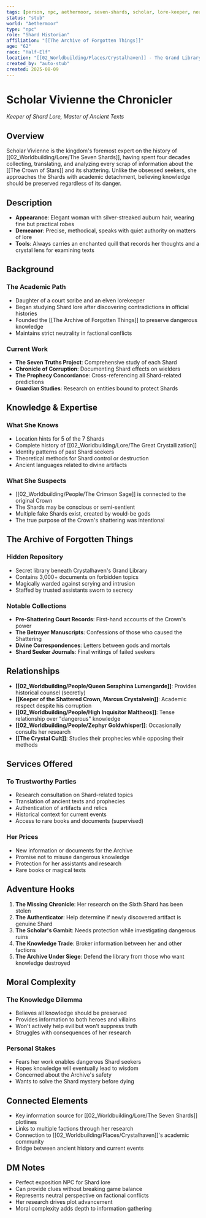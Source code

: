 ```yaml
---
tags: [person, npc, aethermoor, seven-shards, scholar, lore-keeper, neutral]
status: "stub"
world: "Aethermoor"
type: "npc"
role: "Shard Historian"
affiliation: "[[The Archive of Forgotten Things]]"
age: "62"
race: "Half-Elf"
location: "[[02_Worldbuilding/Places/Crystalhaven]] - The Grand Library"
created_by: "auto-stub"
created: 2025-08-09
---
```


# Scholar Vivienne the Chronicler
*Keeper of Shard Lore, Master of Ancient Texts*

## Overview
Scholar Vivienne is the kingdom's foremost expert on the history of [[02_Worldbuilding/Lore/The Seven Shards]], having spent four decades collecting, translating, and analyzing every scrap of information about the [[The Crown of Stars]] and its shattering. Unlike the obsessed seekers, she approaches the Shards with academic detachment, believing knowledge should be preserved regardless of its danger.

## Description
- **Appearance**: Elegant woman with silver-streaked auburn hair, wearing fine but practical robes
- **Demeanor**: Precise, methodical, speaks with quiet authority on matters of lore
- **Tools**: Always carries an enchanted quill that records her thoughts and a crystal lens for examining texts

## Background
### The Academic Path
- Daughter of a court scribe and an elven lorekeeper
- Began studying Shard lore after discovering contradictions in official histories
- Founded the [[The Archive of Forgotten Things]] to preserve dangerous knowledge
- Maintains strict neutrality in factional conflicts

### Current Work
- **The Seven Truths Project**: Comprehensive study of each Shard
- **Chronicle of Corruption**: Documenting Shard effects on wielders
- **The Prophecy Concordance**: Cross-referencing all Shard-related predictions
- **Guardian Studies**: Research on entities bound to protect Shards

## Knowledge & Expertise
### What She Knows
- Location hints for 5 of the 7 Shards
- Complete history of [[02_Worldbuilding/Lore/The Great Crystallization]]
- Identity patterns of past Shard seekers
- Theoretical methods for Shard control or destruction
- Ancient languages related to divine artifacts

### What She Suspects
- [[02_Worldbuilding/People/The Crimson Sage]] is connected to the original Crown
- The Shards may be conscious or semi-sentient
- Multiple fake Shards exist, created by would-be gods
- The true purpose of the Crown's shattering was intentional

## The Archive of Forgotten Things
### Hidden Repository
- Secret library beneath Crystalhaven's Grand Library
- Contains 3,000+ documents on forbidden topics
- Magically warded against scrying and intrusion
- Staffed by trusted assistants sworn to secrecy

### Notable Collections
- **Pre-Shattering Court Records**: First-hand accounts of the Crown's power
- **The Betrayer Manuscripts**: Confessions of those who caused the Shattering
- **Divine Correspondences**: Letters between gods and mortals
- **Shard Seeker Journals**: Final writings of failed seekers

## Relationships
- **[[02_Worldbuilding/People/Queen Seraphina Lumengarde]]**: Provides historical counsel (secretly)
- **[[Keeper of the Shattered Crown, Marcus Crystalvein]]**: Academic respect despite his corruption
- **[[02_Worldbuilding/People/High Inquisitor Maltheos]]**: Tense relationship over "dangerous" knowledge
- **[[02_Worldbuilding/People/Zephyr Goldwhisper]]**: Occasionally consults her research
- **[[The Crystal Cult]]**: Studies their prophecies while opposing their methods

## Services Offered
### To Trustworthy Parties
- Research consultation on Shard-related topics
- Translation of ancient texts and prophecies
- Authentication of artifacts and relics
- Historical context for current events
- Access to rare books and documents (supervised)

### Her Prices
- New information or documents for the Archive
- Promise not to misuse dangerous knowledge
- Protection for her assistants and research
- Rare books or magical texts

## Adventure Hooks
1. **The Missing Chronicle**: Her research on the Sixth Shard has been stolen
2. **The Authenticator**: Help determine if newly discovered artifact is genuine Shard
3. **The Scholar's Gambit**: Needs protection while investigating dangerous ruins
4. **The Knowledge Trade**: Broker information between her and other factions
5. **The Archive Under Siege**: Defend the library from those who want knowledge destroyed

## Moral Complexity
### The Knowledge Dilemma
- Believes all knowledge should be preserved
- Provides information to both heroes and villains
- Won't actively help evil but won't suppress truth
- Struggles with consequences of her research

### Personal Stakes
- Fears her work enables dangerous Shard seekers
- Hopes knowledge will eventually lead to wisdom
- Concerned about the Archive's safety
- Wants to solve the Shard mystery before dying

## Connected Elements
- Key information source for [[02_Worldbuilding/Lore/The Seven Shards]] plotlines
- Links to multiple factions through her research
- Connection to [[02_Worldbuilding/Places/Crystalhaven]]'s academic community
- Bridge between ancient history and current events

## DM Notes
- Perfect exposition NPC for Shard lore
- Can provide clues without breaking game balance
- Represents neutral perspective on factional conflicts
- Her research drives plot advancement
- Moral complexity adds depth to information gathering